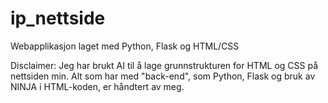 # ip_nettside
Webapplikasjon laget med Python, Flask og HTML/CSS

Disclaimer: Jeg har brukt AI til å lage grunnstrukturen for HTML og CSS på nettsiden min. Alt som har med "back-end", som Python, Flask og bruk av NINJA i HTML-koden, er håndtert av meg.
